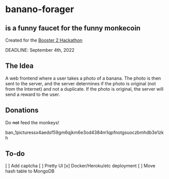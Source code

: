 # banano-forager

## is a funny faucet for the funny monkecoin

Created for the [Booster 2 Hackathon](https://banano.cc/blog/booster2-banano-hackathon)

DEADLINE: September 4th, 2022

## The Idea

A web frontend where a user takes a photo of a banana. The photo is then sent to the server, and the server determines if the photo is original (not from the Internet) and not a duplicate. If the photo is original, the server will send a reward to the user.

## Donations

Do ~~not~~ feed the monkeys!

ban_1picturessx4aedsf59gm6qjkm6e3od4384m1qpfnotgsuoczbmhdb3e1zkh

## To-do

[ ] Add captcha
[ ] Pretty UI
[x] Docker/Heroku/etc deployment
[ ] Move hash table to MongoDB
